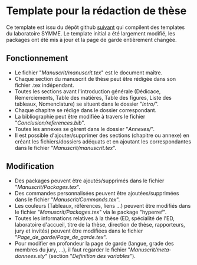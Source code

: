 # Template pour la rédaction de thèse

Ce template est issu du dépôt github [suivant](https://github.com/JeanCollomb/Template_rapport_these) qui compilent des templates du laboratoire SYMME.
Le template initial a été largement modifié, les packages ont été mis à jour et la page de garde entièrement changée.

## Fonctionnement

* Le fichier "*Manuscrit/manuscrit.tex*" est le document maître.
* Chaque section du manuscrit de thèse peut être rédigée dans son fichier .tex indépendant.
* Toutes les sections avant l'introduction générale (Dédicace, Remerciements, Table des matières, Table des figures, Liste des tableaux, Nomenclature) se situent dans le dossier "*Intro/*".
* Chaque chapitre se rédige dans le dossier correspondant.
* La bibliographie peut être modifiée à travers le fichier "*Conclusion/references.bib*".
* Toutes les annexes se gèrent dans le dossier "*Annexes/*".
* Il est possible d'ajouter/supprimer des sections (chapitre ou annexe) en créant les fichiers/dossiers adéquats et en ajoutant les correspondantes dans le fichier "*Manuscrit/manuscrit.tex*".


## Modification

* Des packages peuvent être ajoutés/supprimés dans le fichier "*Manuscrit/Packages.tex*".
* Des commandes personnalisées peuvent être ajoutées/supprimées dans le fichier "*Manuscrit/Commands.tex*".
* Les couleurs (Tableaux, références, liens ...) peuvent être modifiés dans le fichier "*Manuscrit/Packages.tex*" via le package "hyperref".
* Toutes les informations relatives à la thèse (ED, spécialité de l'ED, laboratoire d'accueil, titre de la thèse, direction de thèse, rapporteurs, jury et invités) peuvent être modifiées dans le fichier "*Page_de_garde/Page_de_garde.tex*".
* Pour modifier en profondeur la page de garde (langue, grade des membres du jury, ...), il faut regarder le fichier "*Manuscrit/meta-donnees.sty*" (section "*Definition des variables*").